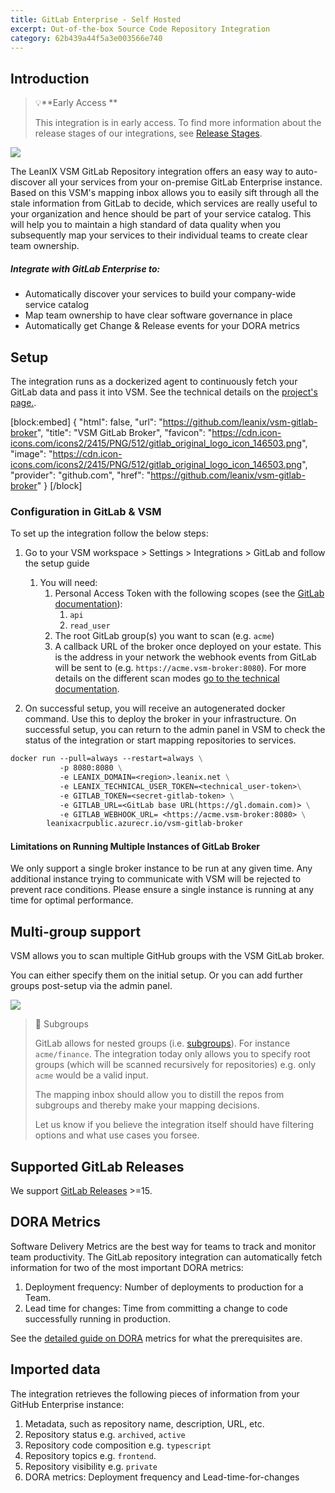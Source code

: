 ```yaml
---
title: GitLab Enterprise - Self Hosted
excerpt: Out-of-the-box Source Code Repository Integration
category: 62b439a44f5a3e003566e740
---
```


## Introduction

> :bulb:**Early Access **
>
> This integration is in early access. To find more information about the release stages of our integrations, see [Release Stages](https://docs-vsm.leanix.net/docs/release-stages).

![](https://files.readme.io/771575c-image.png)

The LeanIX VSM GitLab Repository integration offers an easy way to auto-discover all your services from your on-premise GitLab Enterprise instance. Based on this VSM's mapping inbox allows you to easily sift through all the stale information from GitLab to decide, which services are really useful to your organization and hence should be part of your service catalog. This will help you to maintain a high standard of data quality when you subsequently map your services to their individual teams to create clear team ownership.

##### Integrate with GitLab Enterprise to:

- Automatically discover your services to build your company-wide service catalog
- Map team ownership to have clear software governance in place
- Automatically get Change & Release events for your DORA metrics

## Setup

The integration runs as a dockerized agent to continuously fetch your GitLab data and pass it into VSM. See the technical details on the [project's page.](https://github.com/leanix/vsm-gitlab-broker).

[block:embed]
{
  "html": false,
  "url": "https://github.com/leanix/vsm-gitlab-broker",
  "title": "VSM GitLab Broker",
  "favicon": "https://cdn.icon-icons.com/icons2/2415/PNG/512/gitlab_original_logo_icon_146503.png",
  "image": "https://cdn.icon-icons.com/icons2/2415/PNG/512/gitlab_original_logo_icon_146503.png",
  "provider": "github.com",
  "href": "https://github.com/leanix/vsm-gitlab-broker"
}
[/block]


### Configuration in GitLab & VSM

To set up the integration follow the below steps:

1. Go to your VSM workspace > Settings > Integrations > GitLab and follow the setup guide
   1. You will need: 
      1. Personal Access Token with the following scopes (see the [GitLab documentation](https://docs.gitlab.com/ee/user/profile/personal_access_tokens.html)):
         1. `api`
         2. `read_user`
      2. The root GitLab group(s) you want to scan (e.g. `acme`)
      3. A callback URL of the broker once deployed on your estate. This is the address in your network the webhook events from GitLab will be sent to (e.g. `https://acme.vsm-broker:8080`). For more details on the different scan modes [go to the technical documentation](https://github.com/leanix/vsm-gitlab-broker#webhook-mode-recommended).

2. On successful setup, you will receive an autogenerated docker command. Use this to deploy the broker in your infrastructure. On successful setup, you can return to the admin panel in VSM to check the status of the integration or start mapping repositories to services.

```dockerfile
docker run --pull=always --restart=always \
           -p 8080:8080 \
           -e LEANIX_DOMAIN=<region>.leanix.net \
           -e LEANIX_TECHNICAL_USER_TOKEN=<technical_user-token>\
           -e GITLAB_TOKEN=<secret-gitlab-token> \
           -e GITLAB_URL=<GitLab base URL(https://gl.domain.com)> \
           -e GITLAB_WEBHOOK_URL= <https://acme.vsm-broker:8080> \
        leanixacrpublic.azurecr.io/vsm-gitlab-broker
```

#### Limitations on Running Multiple Instances of GitLab Broker

We only support a single broker instance to be run at any given time. Any additional instance trying to communicate with VSM will be rejected to prevent race conditions. Please ensure a single instance is running at any time for optimal performance.

## Multi-group support

VSM allows you to scan multiple GitHub groups with the VSM GitLab broker. 

You can either specify them on the initial setup. Or you can add further groups post-setup via the admin panel.

![](https://files.readme.io/e0f590d-image.png)

> 📘 Subgroups
> 
> GitLab allows for nested groups (i.e. [subgroups](https://docs.gitlab.com/ee/user/group/subgroups/)). For instance `acme/finance`. The integration today only allows you to specify root groups (which will be scanned recursively for repositories) e.g. only `acme` would be a valid input. 
> 
> The mapping inbox should allow you to distill the repos from subgroups and thereby make your mapping decisions. 
> 
> Let us know if you believe the integration itself should have filtering options and what use cases you forsee.

## Supported GitLab Releases

We support [GitLab Releases](https://about.gitlab.com/releases/categories/releases/) >=15. 

## DORA Metrics

Software Delivery Metrics are the best way for teams to track and monitor team productivity. The GitLab repository integration can automatically fetch information for two of the most important DORA metrics:

1. Deployment frequency: Number of deployments to production for a Team.
2. Lead time for changes: Time from committing a change to code successfully running in production.

See the [detailed guide on DORA](https://docs-vsm.leanix.net/docs/setup-dora-metrics) metrics for what the prerequisites are.

## Imported data

The integration retrieves the following pieces of information from your GitHub Enterprise instance:

1. Metadata, such as repository name, description, URL, etc.
2. Repository status e.g. `archived`, `active`
3. Repository code composition e.g. `typescript`
4. Repository topics e.g. `frontend`.
5. Repository visibility e.g. `private`
6. DORA metrics: Deployment frequency and Lead-time-for-changes





